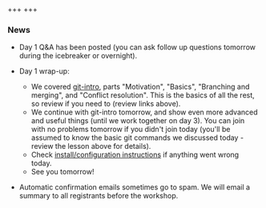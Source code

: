 +++
+++

### News

- Day 1 Q&A has been posted (you can ask follow up questions tomorrow
  during the icebreaker or overnight).
- Day 1 wrap-up:
  - We covered [git-intro](https://coderefinery.github.io/git-intro/),
    parts "Motivation", "Basics", "Branching and merging", and "Conflict
    resolution".  This is the basics of all the rest, so review if you
    need to (review links above).
  - We continue with git-intro tomorrow, and show even more advanced
    and useful things (until we work together on day 3).  You can join
    with no problems tomorrow if you didn't join today (you'll be
    assumed to know the basic git commands we discussed today - review
    the lesson above for details).
  - Check [install/configuration
    instructions](https://coderefinery.github.io/installation/) if
    anything went wrong today.
  - See you tomorrow!

- Automatic confirmation emails sometimes go to spam. We will email a summary to all registrants before the workshop.
